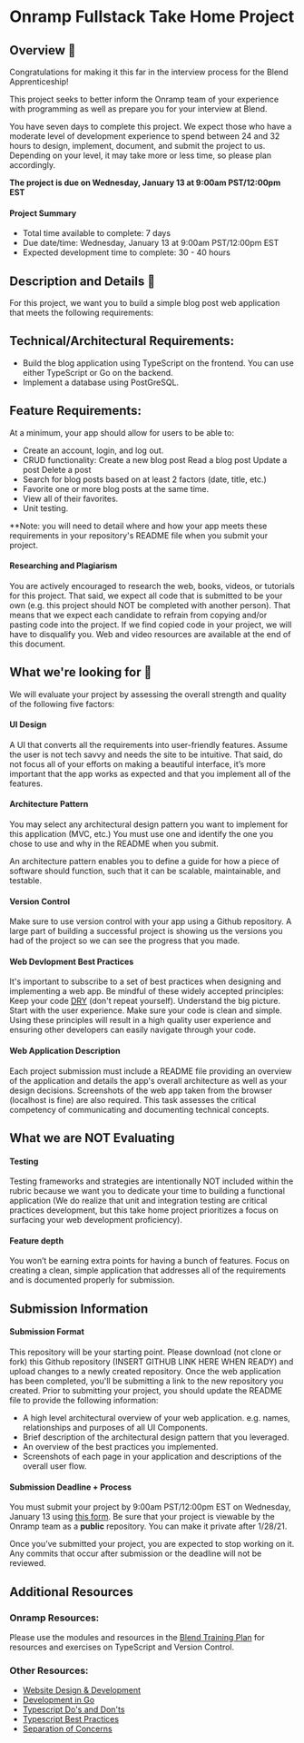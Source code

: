 # Onramp Fullstack Take Home Project

## Overview 🤖

Congratulations for making it this far in the interview process for the Blend Apprenticeship!

This project seeks to better inform the Onramp team of your experience with programming  as well as prepare you for your interview at Blend.

You have seven days to complete this project. We expect those who have a moderate level of development experience to spend between 24 and 32 hours to design, implement, document, and submit the project to us. Depending on your level, it may take more or less time, so please plan accordingly.

**The project is due on Wednesday, January 13 at 9:00am PST/12:00pm EST**

#### Project Summary 

- Total time available to complete: 7 days
- Due date/time: Wednesday, January 13 at 9:00am PST/12:00pm EST
- Expected development time to complete: 30 - 40 hours 

## Description and Details 🔎

For this project, we want you to build a simple blog post web application that meets the following requirements:

## Technical/Architectural Requirements:

- Build the blog application using TypeScript on the frontend. You can use either TypeScript or Go on the backend. 
- Implement a database using PostGreSQL.

## Feature Requirements: 

At a minimum, your app should allow for users to be able to:
- Create an account, login, and log out.
- CRUD functionality:
  Create a new blog post
  Read a blog post
  Update a post
  Delete a post
- Search for blog posts based on at least 2 factors (date, title, etc.)
- Favorite one or more blog posts at the same time.
- View all of their favorites.
- Unit testing.

**Note: you will need to detail where and how your app meets these requirements in your repository's README file when you submit your project. 

#### Researching and Plagiarism

You are actively encouraged to research the web, books, videos, or tutorials for this project. That said, we expect all code that is submitted to be your own (e.g. this project should NOT be completed with another person). That means that we expect each candidate to refrain from copying and/or pasting code into the project. If we find copied code in your project, we will have to disqualify you. Web and video resources are available at the end of this document.

## What we're looking for 🌟

We will evaluate your project by assessing the overall strength and quality of the following five factors:

#### UI Design

A UI that converts all the requirements into user-friendly features. Assume the user is not tech savvy and needs the site to be intuitive. That said, do not focus all of your efforts on making a beautiful interface, it’s more important that the app works as expected and that you implement all of the features.

#### Architecture Pattern

You may select any architectural design pattern you want to implement for this application (MVC, etc.) You must use one and identify the one you chose to use and why in the README when you submit.

An architecture pattern enables you to define a guide for how a piece of software should function, such that it can be scalable, maintainable, and testable.

#### Version Control

Make sure to use version control with your app using a Github repository. 
A large part of building a successful project is showing us the versions you had of the project so we can see the progress that you made.


#### Web Devlopment Best Practices 

It's important to subscribe to a set of best practices when designing and implementing a web app. Be mindful of these widely accepted principles:
Keep your code [DRY](https://code.tutsplus.com/tutorials/3-key-software-principles-you-must-understand--net-25161) (don't repeat yourself). 
Understand the big picture.
Start with the user experience.
Make sure your code is clean and simple.
Using these principles will result in a high quality user experience and ensuring other developers can easily navigate through your code.

#### Web Application Description 

Each project submission must include a README file providing an overview of the application and details the app's overall architecture as well as your design decisions. Screenshots of the web app taken from the browser (localhost is fine) are also required. This task assesses the critical competency of communicating and documenting technical concepts.

## What we are NOT Evaluating

#### Testing 

Testing frameworks and strategies are intentionally NOT included within the rubric because we want you to dedicate your time to building a functional application (We do realize that unit and integration testing are critical practices development, but this take home project prioritizes a focus on surfacing your web development proficiency).

#### Feature depth

You won’t be earning extra points for having a bunch of features. Focus on creating a clean, simple application that addresses all of the requirements and is documented properly for submission.

## Submission Information

#### Submission Format

This repository will be your starting point. Please download (not clone or fork) this Github repository (INSERT GITHUB LINK HERE WHEN READY) and upload changes to a newly created repository. Once the web application has been completed, you'll be submitting a link to the new repository you created. Prior to submitting your project, you should update the README file to provide the following information:
- A high level architectural overview of your web application. e.g. names, relationships and purposes of all UI Components.
- Brief description of the architectural design pattern that you leveraged.
- An overview of the best practices you implemented.
- Screenshots of each page in your application and descriptions of the overall user flow.


#### Submission Deadline + Process 

You must submit your project by 9:00am PST/12:00pm EST on Wednesday, January 13 using [this form](https://docs.google.com/forms/d/e/1FAIpQLSdtHMQzqCd1o8aVcFRbNfXOGTzijTJBMSaWvtNnx6CJbDEmJQ/viewform). Be sure that your project is viewable by the Onramp team as a **public** repository. You can make it private after 1/28/21.

Once you’ve submitted your project, you are expected to stop working on it. Any commits that occur after submission or the deadline will not be reviewed. 

## Additional Resources

### Onramp Resources: 

Please use the modules and resources in the [Blend Training Plan](https://www.onramp.io/training/5fce6ab55cd2a500174dc937) for resources and exercises on TypeScript and Version Control. 

### Other Resources: 

- [Website Design & Development](https://envisionitagency.com/blog/2018/04/best-practices-for-web-development/)
- [Development in Go](https://go.dev/solutions/webdev/)
- [Typescript Do's and Don'ts](https://www.typescriptlang.org/docs/handbook/declaration-files/do-s-and-don-ts.html)
- [Typescript Best Practices](https://engineering.zalando.com/posts/2019/02/typescript-best-practices.html)
- [Separation of Concerns](https://youtu.be/VtF6aebWe58)






